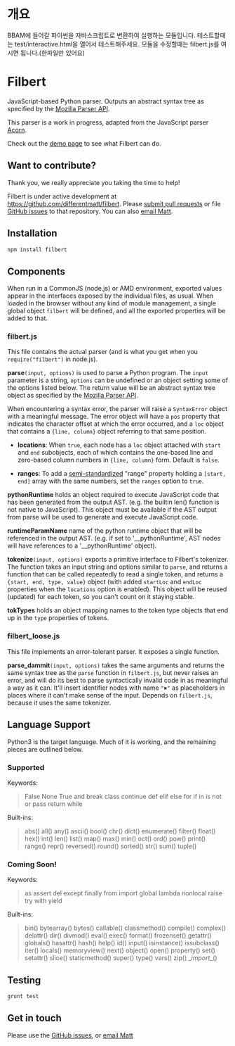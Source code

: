 ﻿# 개요

BBAM에 들어갈 파이썬을 자바스크립트로 변환하여 실행하는 모듈입니다.
테스트할때는 test/interactive.html을 열어서 테스트해주세요.
모듈을 수정할때는 filbert.js를 여시면 됩니다.(한파일만 있어요)

# Filbert

JavaScript-based Python parser.  Outputs an abstract syntax tree as specified by the
[Mozilla Parser API][mozapi].

[mozapi]: https://developer.mozilla.org/en-US/docs/Mozilla/Projects/SpiderMonkey/Parser_API

This parser is a work in progress, adapted from the JavaScript parser [Acorn][acorn].

[acorn]: https://github.com/marijnh/acorn

Check out the [demo page](https://rawgit.com/differentmatt/filbert/master/test/interactive.html) to see what Filbert can do.

## Want to contribute?

Thank you, we really appreciate you taking the time to help!

Filbert is under active development at <https://github.com/differentmatt/filbert>.
Please [submit pull requests](https://help.github.com/articles/using-pull-requests)
or file [GitHub issues](https://github.com/differentmatt/filbert/issues) to
that repository. You can also [email Matt](mailto:mattlott@gmail.com).

## Installation

```sh
npm install filbert
```

## Components

When run in a CommonJS (node.js) or AMD environment, exported values
appear in the interfaces exposed by the individual files, as usual.
When loaded in the browser without any kind of module management, a
single global object `filbert` will be defined, and all the exported
properties will be added to that.

### filbert.js

This file contains the actual parser (and is what you get when you
`require("filbert")` in node.js).

**parse**`(input, options)` is used to parse a Python program.
The `input` parameter is a string, `options` can be undefined or an
object setting some of the options listed below. The return value will
be an abstract syntax tree object as specified by the
[Mozilla Parser API][mozapi].

When  encountering   a  syntax   error,  the   parser  will   raise  a
`SyntaxError` object with a meaningful  message. The error object will
have a `pos` property that indicates the character offset at which the
error occurred,  and a `loc`  object that contains a  `{line, column}`
object referring to that same position.

[mozapi]: https://developer.mozilla.org/en-US/docs/SpiderMonkey/Parser_API

- **locations**: When `true`, each node has a `loc` object attached
  with `start` and `end` subobjects, each of which contains the
  one-based line and zero-based column numbers in `{line, column}`
  form. Default is `false`.

- **ranges**: To add a [semi-standardized][range] "range" property holding a
  `[start, end]` array with the same numbers, set the `ranges` option
  to `true`.

[range]: https://bugzilla.mozilla.org/show_bug.cgi?id=745678

**pythonRuntime** holds an object required to execute JavaScript code that
has been generated from the output AST.  (e.g. the builtin len() function
is not native to JavaScript).  This object must be available if the AST output from
parse will be used to generate and execute JavaScript code.

**runtimeParamName** name of the python runtime object that will be referenced
in the output AST. (e.g. if set to '\__pythonRuntime', AST nodes will have
references to a '\__pythonRuntime' object).

**tokenize**`(input, options)` exports a primitive interface to
Filbert's tokenizer. The function takes an input string and options
similar to `parse`, and returns a function that can be called repeatedly
to read a single token, and returns a `{start, end, type, value}` object
(with added `startLoc` and `endLoc` properties when the `locations` option
is enabled). This object will be reused (updated) for each token, so you
can't count on it staying stable.

**tokTypes** holds an object mapping names to the token type objects
that end up in the `type` properties of tokens.

### filbert_loose.js ###

This file implements an error-tolerant parser. It exposes a single
function.

**parse_dammit**`(input, options)` takes the same arguments and
returns the same syntax tree as the `parse` function in `filbert.js`,
but never raises an error, and will do its best to parse syntactically
invalid code in as meaningful a way as it can. It'll insert identifier
nodes with name `"✖"` as placeholders in places where it can't make
sense of the input. Depends on `filbert.js`, because it uses the same
tokenizer.

## Language Support

Python3 is the target language.  Much of it is working, and the remaining pieces are outlined below.

### Supported

Keywords:
>False None True and break class continue def elif else for if in is not or pass return while

Built-ins:
>abs() all() any() ascii() bool() chr() dict() enumerate() filter() float() hex() int() len() list() map() max() min() oct() ord() pow() print() range() repr() reversed() round() sorted() str() sum() tuple()

### Coming Soon!

Keywords:
>as assert del except finally from import global lambda nonlocal raise try with yield

Built-ins:
>bin() bytearray() bytes() callable() classmethod() compile() complex() delattr() dir() divmod() eval() exec() format() frozenset() getattr() globals() hasattr() hash() help() id() input() isinstance() issubclass() iter() locals() memoryview() next() object() open() property() set() setattr() slice() staticmethod() super() type() vars() zip() \__import__()

## Testing

```sh
grunt test
```

## Get in touch

Please use the [GitHub issues](https://github.com/differentmatt/filbert/issues), or [email Matt](mailto:mattlott@gmail.com)
